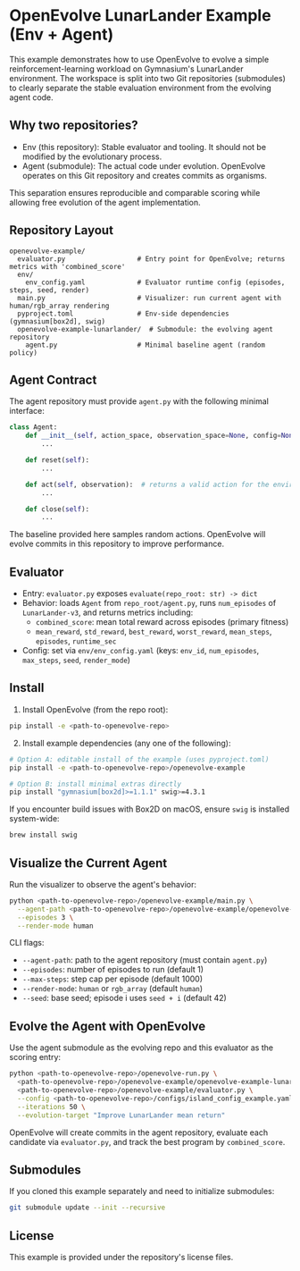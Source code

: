 # OpenEvolve LunarLander Example (Env + Agent)

This example demonstrates how to use OpenEvolve to evolve a simple reinforcement-learning workload on Gymnasium's LunarLander environment. The workspace is split into two Git repositories (submodules) to clearly separate the stable evaluation environment from the evolving agent code.

## Why two repositories?

- Env (this repository): Stable evaluator and tooling. It should not be modified by the evolutionary process.
- Agent (submodule): The actual code under evolution. OpenEvolve operates on this Git repository and creates commits as organisms.

This separation ensures reproducible and comparable scoring while allowing free evolution of the agent implementation.

## Repository Layout

```
openevolve-example/
  evaluator.py                  # Entry point for OpenEvolve; returns metrics with 'combined_score'
  env/
    env_config.yaml             # Evaluator runtime config (episodes, steps, seed, render)
  main.py                       # Visualizer: run current agent with human/rgb_array rendering
  pyproject.toml                # Env-side dependencies (gymnasium[box2d], swig)
  openevolve-example-lunarlander/  # Submodule: the evolving agent repository
    agent.py                    # Minimal baseline agent (random policy)
```

## Agent Contract

The agent repository must provide `agent.py` with the following minimal interface:

```python
class Agent:
    def __init__(self, action_space, observation_space=None, config=None):
        ...

    def reset(self):
        ...

    def act(self, observation):  # returns a valid action for the environment
        ...

    def close(self):
        ...
```

The baseline provided here samples random actions. OpenEvolve will evolve commits in this repository to improve performance.

## Evaluator

- Entry: `evaluator.py` exposes `evaluate(repo_root: str) -> dict`
- Behavior: loads `Agent` from `repo_root/agent.py`, runs `num_episodes` of `LunarLander-v3`,
  and returns metrics including:
  - `combined_score`: mean total reward across episodes (primary fitness)
  - `mean_reward`, `std_reward`, `best_reward`, `worst_reward`, `mean_steps`, `episodes`, `runtime_sec`
- Config: set via `env/env_config.yaml` (keys: `env_id`, `num_episodes`, `max_steps`, `seed`, `render_mode`)

## Install

1) Install OpenEvolve (from the repo root):

```bash
pip install -e <path-to-openevolve-repo>
```

2) Install example dependencies (any one of the following):

```bash
# Option A: editable install of the example (uses pyproject.toml)
pip install -e <path-to-openevolve-repo>/openevolve-example

# Option B: install minimal extras directly
pip install "gymnasium[box2d]>=1.1.1" swig>=4.3.1
```

If you encounter build issues with Box2D on macOS, ensure `swig` is installed system-wide:

```bash
brew install swig
```

## Visualize the Current Agent

Run the visualizer to observe the agent's behavior:

```bash
python <path-to-openevolve-repo>/openevolve-example/main.py \
  --agent-path <path-to-openevolve-repo>/openevolve-example/openevolve-example-lunarlander \
  --episodes 3 \
  --render-mode human
```

CLI flags:
- `--agent-path`: path to the agent repository (must contain `agent.py`)
- `--episodes`: number of episodes to run (default 1)
- `--max-steps`: step cap per episode (default 1000)
- `--render-mode`: `human` or `rgb_array` (default `human`)
- `--seed`: base seed; episode i uses `seed + i` (default 42)

## Evolve the Agent with OpenEvolve

Use the agent submodule as the evolving repo and this evaluator as the scoring entry:

```bash
python <path-to-openevolve-repo>/openevolve-run.py \
  <path-to-openevolve-repo>/openevolve-example/openevolve-example-lunarlander \
  <path-to-openevolve-repo>/openevolve-example/evaluator.py \
  --config <path-to-openevolve-repo>/configs/island_config_example.yaml \
  --iterations 50 \
  --evolution-target "Improve LunarLander mean return"
```

OpenEvolve will create commits in the agent repository, evaluate each candidate via `evaluator.py`, and track the best program by `combined_score`.

## Submodules

If you cloned this example separately and need to initialize submodules:

```bash
git submodule update --init --recursive
```

## License

This example is provided under the repository's license files.